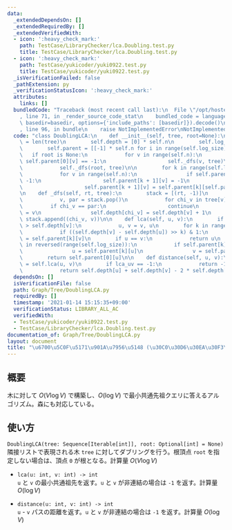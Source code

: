 ```yaml
---
data:
  _extendedDependsOn: []
  _extendedRequiredBy: []
  _extendedVerifiedWith:
  - icon: ':heavy_check_mark:'
    path: TestCase/LibraryChecker/lca.Doubling.test.py
    title: TestCase/LibraryChecker/lca.Doubling.test.py
  - icon: ':heavy_check_mark:'
    path: TestCase/yukicoder/yuki0922.test.py
    title: TestCase/yukicoder/yuki0922.test.py
  _isVerificationFailed: false
  _pathExtension: py
  _verificationStatusIcon: ':heavy_check_mark:'
  attributes:
    links: []
  bundledCode: "Traceback (most recent call last):\n  File \"/opt/hostedtoolcache/Python/3.10.4/x64/lib/python3.10/site-packages/onlinejudge_verify/documentation/build.py\"\
    , line 71, in _render_source_code_stat\n    bundled_code = language.bundle(stat.path,\
    \ basedir=basedir, options={'include_paths': [basedir]}).decode()\n  File \"/opt/hostedtoolcache/Python/3.10.4/x64/lib/python3.10/site-packages/onlinejudge_verify/languages/python.py\"\
    , line 96, in bundle\n    raise NotImplementedError\nNotImplementedError\n"
  code: "class DoublingLCA:\n    def __init__(self, tree, root=None):\n        self.n\
    \ = len(tree)\n        self.depth = [0] * self.n\n        self.log_size = (self.n).bit_length()\n\
    \        self.parent = [[-1] * self.n for i in range(self.log_size)]\n\n     \
    \   if root is None:\n            for v in range(self.n):\n                if\
    \ self.parent[0][v] == -1:\n                    self._dfs(v, tree)\n        else:\n\
    \            self._dfs(root, tree)\n\n        for k in range(self.log_size - 1):\n\
    \            for v in range(self.n):\n                if self.parent[k][v] ==\
    \ -1:\n                    self.parent[k + 1][v] = -1\n                else:\n\
    \                    self.parent[k + 1][v] = self.parent[k][self.parent[k][v]]\n\
    \n    def _dfs(self, rt, tree):\n        stack = [(rt, -1)]\n        while stack:\n\
    \            v, par = stack.pop()\n            for chi_v in tree[v]:\n       \
    \         if chi_v == par:\n                    continue\n                self.parent[0][chi_v]\
    \ = v\n                self.depth[chi_v] = self.depth[v] + 1\n               \
    \ stack.append((chi_v, v))\n\n    def lca(self, u, v):\n        if self.depth[u]\
    \ > self.depth[v]:\n            u, v = v, u\n        for k in range(self.log_size):\n\
    \            if ((self.depth[v] - self.depth[u]) >> k) & 1:\n                v\
    \ = self.parent[k][v]\n        if u == v:\n            return u\n        for k\
    \ in reversed(range(self.log_size)):\n            if self.parent[k][u] != self.parent[k][v]:\n\
    \                u = self.parent[k][u]\n                v = self.parent[k][v]\n\
    \        return self.parent[0][u]\n\n    def distance(self, u, v):\n        lca_uv\
    \ = self.lca(u, v)\n        if lca_uv == -1:\n            return -1\n        else:\n\
    \            return self.depth[u] + self.depth[v] - 2 * self.depth[lca_uv]\n"
  dependsOn: []
  isVerificationFile: false
  path: Graph/Tree/DoublingLCA.py
  requiredBy: []
  timestamp: '2021-01-14 15:15:35+09:00'
  verificationStatus: LIBRARY_ALL_AC
  verifiedWith:
  - TestCase/yukicoder/yuki0922.test.py
  - TestCase/LibraryChecker/lca.Doubling.test.py
documentation_of: Graph/Tree/DoublingLCA.py
layout: document
title: "\u6700\u5C0F\u5171\u901A\u7956\u5148 (\u30C0\u30D6\u30EA\u30F3\u30B0)"
---
```


## 概要
木に対して $O(V \log V)$ で構築し、$O(\log V)$ で最小共通先祖クエリに答えるアルゴリズム。森にも対応している。

## 使い方
`DoublingLCA(tree: Sequence[Iterable[int]], root: Optional[int] = None)`  
隣接リストで表現される木 `tree` に対してダブリングを行う。根頂点 `root` を指定しない場合は、頂点 `0` が根となる。計算量 $O(V\log V)$

- `lca(u: int, v: int) -> int`  
`u` と `v` の最小共通祖先を返す。`u` と `v` が非連結の場合は `-1` を返す。計算量 $O(\log V)$

- `distance(u: int, v: int) -> int`  
`u` - `v` パスの距離を返す。`u` と `v` が非連結の場合は `-1` を返す。計算量 $O(\log V)$

